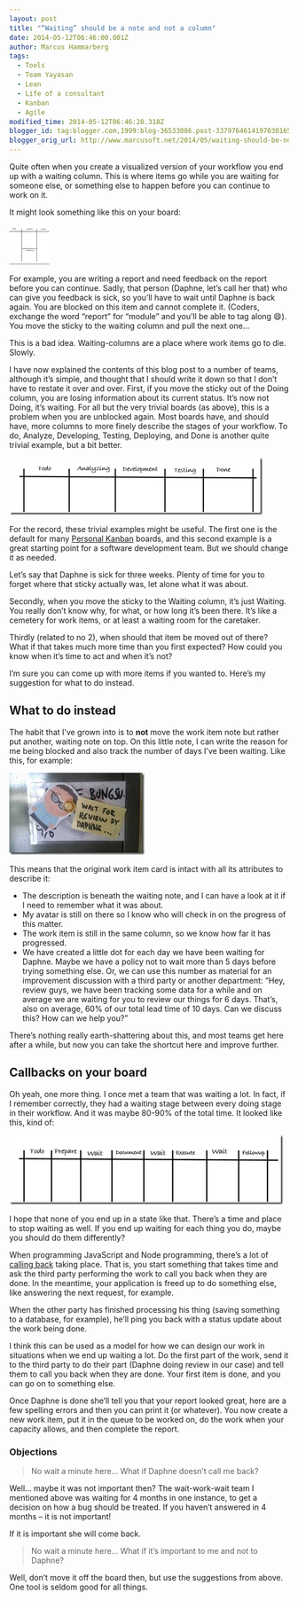 ```yaml
---
layout: post
title: "“Waiting” should be a note and not a column"
date: 2014-05-12T06:46:00.001Z
author: Marcus Hammarberg
tags:
  - Tools
  - Team Yayasan
  - Lean
  - Life of a consultant
  - Kanban
  - Agile
modified_time: 2014-05-12T06:46:20.318Z
blogger_id: tag:blogger.com,1999:blog-36533086.post-3379764614197030165
blogger_orig_url: http://www.marcusoft.net/2014/05/waiting-should-be-note-and-not-column.html
---
```


Quite often when you create a visualized version of your workflow you end up with a waiting column. This is where items go while you are waiting for someone else, or something else to happen before you can continue to work on it.

It might look something like this on your board:

![example1](/img/example1_thumb%2525255B66%2525255D.png)

For example, you are writing a report and need feedback on the report before you can continue. Sadly, that person (Daphne, let’s call her that) who can give you feedback is sick, so you’ll have to wait until Daphne is back again. You are blocked on this item and cannot complete it. (Coders, exchange the word “report” for “module” and you’ll be able to tag along :smile:). You move the sticky to the waiting column and pull the next one…

This is a bad idea. Waiting-columns are a place where work items go to die. Slowly.

I have now explained the contents of this blog post to a number of teams, although it’s simple, and thought that I should write it down so that I don’t have to restate it over and over. First, if you move the sticky out of the Doing column, you are losing information about its current status. It’s now not Doing, it’s waiting. For all but the very trivial boards (as above), this is a problem when you are unblocked again. Most boards have, and should have, more columns to more finely describe the stages of your workflow. To do, Analyze, Developing, Testing, Deploying, and Done is another quite trivial example, but a bit better.

![example2](/img/example2_thumb%2525255B114%2525255D.png)

For the record, these trivial examples might be useful. The first one is the default for many [Personal Kanban](http://www.personalkanban.com/) boards, and this second example is a great starting point for a software development team. But we should change it as needed.

Let’s say that Daphne is sick for three weeks. Plenty of time for you to forget where that sticky actually was, let alone what it was about.

Secondly, when you move the sticky to the Waiting column, it’s just Waiting. You really don’t know why, for what, or how long it’s been there. It’s like a cemetery for work items, or at least a waiting room for the caretaker.

Thirdly (related to no 2), when should that item be moved out of there? What if that takes much more time than you first expected? How could you know when it’s time to act and when it’s not?

I’m sure you can come up with more items if you wanted to. Here’s my suggestion for what to do instead.

## What to do instead

The habit that I’ve grown into is to **not** move the work item note but rather put another, waiting note on top. On this little note, I can write the reason for me being blocked and also track the number of days I’ve been waiting. Like this, for example:

![2014-05-12 11.45.04](/img/2014-05-12%2525252011.45.04_thumb.jpg)

This means that the original work item card is intact with all its attributes to describe it:

- The description is beneath the waiting note, and I can have a look at it if I need to remember what it was about.
- My avatar is still on there so I know who will check in on the progress of this matter.
- The work item is still in the same column, so we know how far it has progressed.
- We have created a little dot for each day we have been waiting for Daphne. Maybe we have a policy not to wait more than 5 days before trying something else. Or, we can use this number as material for an improvement discussion with a third party or another department: “Hey, review guys, we have been tracking some data for a while and on average we are waiting for you to review our things for 6 days. That’s, also on average, 60% of our total lead time of 10 days. Can we discuss this? How can we help you?”

There’s nothing really earth-shattering about this, and most teams get here after a while, but now you can take the shortcut here and improve further.

## Callbacks on your board

Oh yeah, one more thing. I once met a team that was waiting a lot. In fact, if I remember correctly, they had a waiting stage between every doing stage in their workflow. And it was maybe 80-90% of the total time. It looked like this, kind of:

![longwait](/img/longwait_thumb%2525255B250%2525255D.png)

I hope that none of you end up in a state like that. There’s a time and place to stop waiting as well. If you end up waiting for each thing you do, maybe you should do them differently?

When programming JavaScript and Node programming, there’s a lot of [calling back](www.marcusoft.net/2014/03/javascript-callbacks-cant-live-with.html) taking place. That is, you start something that takes time and ask the third party performing the work to call you back when they are done. In the meantime, your application is freed up to do something else, like answering the next request, for example.

When the other party has finished processing his thing (saving something to a database, for example), he’ll ping you back with a status update about the work being done.

I think this can be used as a model for how we can design our work in situations when we end up waiting a lot. Do the first part of the work, send it to the third party to do their part (Daphne doing review in our case) and tell them to call you back when they are done. Your first item is done, and you can go on to something else.

Once Daphne is done she’ll tell you that your report looked great, here are a few spelling errors and then you can print it (or whatever). You now create a new work item, put it in the queue to be worked on, do the work when your capacity allows, and then complete the report.

### Objections

> No wait a minute here… What if Daphne doesn’t call me back?

Well… maybe it was not important then? The wait-work-wait team I mentioned above was waiting for 4 months in one instance, to get a decision on how a bug should be treated. If you haven’t answered in 4 months – it is not important!

If it is important she will come back.

> No wait a minute here… What if it’s important to me and not to Daphne?

Well, don’t move it off the board then, but use the suggestions from above. One tool is seldom good for all things.
